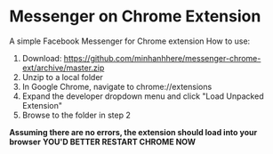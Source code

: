 # Messenger on Chrome Extension
A simple Facebook Messenger for Chrome extension
How to use:
1. Download: https://github.com/minhanhhere/messenger-chrome-ext/archive/master.zip
2. Unzip to a local folder
3. In Google Chrome, navigate to chrome://extensions
4. Expand the developer dropdown menu and click "Load Unpacked Extension"
5. Browse to the folder in step 2

**Assuming there are no errors, the extension should load into your browser**
**YOU'D BETTER RESTART CHROME NOW**